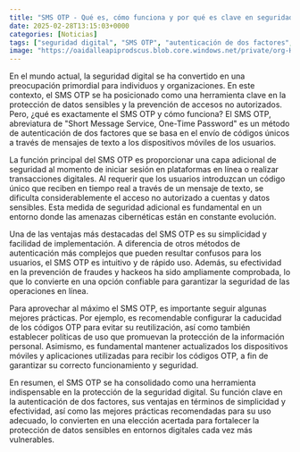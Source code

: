 ```yaml
---
title: "SMS OTP - Qué es, cómo funciona y por qué es clave en seguridad"
date: 2025-02-28T13:15:03+0000
categories: [Noticias]
tags: ["seguridad digital", "SMS OTP", "autenticación de dos factores", "códigos únicos", "prevención de accesos no autorizados", "protección de datos sensibles", "amenazas cibernéticas."]
image: "https://oaidalleapiprodscus.blob.core.windows.net/private/org-HKmKxpuNw3Y88lm4EBrIPq0n/user-ZwiCXOggLL8ZNNKE2g7rXFmV/img-h0j34YNZvk6095rpw7s97BMI.png?st=2025-02-28T12%3A15%3A03Z&se=2025-02-28T14%3A15%3A03Z&sp=r&sv=2024-08-04&sr=b&rscd=inline&rsct=image/png&skoid=d505667d-d6c1-4a0a-bac7-5c84a87759f8&sktid=a48cca56-e6da-484e-a814-9c849652bcb3&skt=2025-02-27T23%3A04%3A29Z&ske=2025-02-28T23%3A04%3A29Z&sks=b&skv=2024-08-04&sig=8m5oAkP7o9Ajm9j%2BA3u6DOyr2iZOQ0a%2B52fe5jjQwxc%3D"
---
```


En el mundo actual, la seguridad digital se ha convertido en una preocupación primordial para individuos y organizaciones. En este contexto, el SMS OTP se ha posicionado como una herramienta clave en la protección de datos sensibles y la prevención de accesos no autorizados. Pero, ¿qué es exactamente el SMS OTP y cómo funciona? El SMS OTP, abreviatura de "Short Message Service, One-Time Password" es un método de autenticación de dos factores que se basa en el envío de códigos únicos a través de mensajes de texto a los dispositivos móviles de los usuarios.

La función principal del SMS OTP es proporcionar una capa adicional de seguridad al momento de iniciar sesión en plataformas en línea o realizar transacciones digitales. Al requerir que los usuarios introduzcan un código único que reciben en tiempo real a través de un mensaje de texto, se dificulta considerablemente el acceso no autorizado a cuentas y datos sensibles. Esta medida de seguridad adicional es fundamental en un entorno donde las amenazas cibernéticas están en constante evolución.

Una de las ventajas más destacadas del SMS OTP es su simplicidad y facilidad de implementación. A diferencia de otros métodos de autenticación más complejos que pueden resultar confusos para los usuarios, el SMS OTP es intuitivo y de rápido uso. Además, su efectividad en la prevención de fraudes y hackeos ha sido ampliamente comprobada, lo que lo convierte en una opción confiable para garantizar la seguridad de las operaciones en línea.

Para aprovechar al máximo el SMS OTP, es importante seguir algunas mejores prácticas. Por ejemplo, es recomendable configurar la caducidad de los códigos OTP para evitar su reutilización, así como también establecer políticas de uso que promuevan la protección de la información personal. Asimismo, es fundamental mantener actualizados los dispositivos móviles y aplicaciones utilizadas para recibir los códigos OTP, a fin de garantizar su correcto funcionamiento y seguridad.

En resumen, el SMS OTP se ha consolidado como una herramienta indispensable en la protección de la seguridad digital. Su función clave en la autenticación de dos factores, sus ventajas en términos de simplicidad y efectividad, así como las mejores prácticas recomendadas para su uso adecuado, lo convierten en una elección acertada para fortalecer la protección de datos sensibles en entornos digitales cada vez más vulnerables.
    